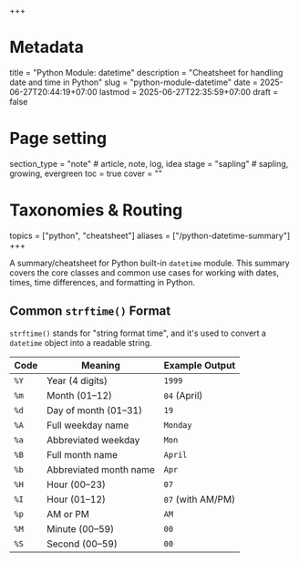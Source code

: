 +++
# Metadata
title = "Python Module: datetime"
description = "Cheatsheet for handling date and time in Python"
slug = "python-module-datetime"
date = 2025-06-27T20:44:19+07:00
lastmod = 2025-06-27T22:35:59+07:00
draft = false

# Page setting
section_type = "note" # article, note, log, idea
stage = "sapling" # sapling, growing, evergreen
toc = true
cover = ""

# Taxonomies & Routing
topics = ["python", "cheatsheet"]
aliases = ["/python-datetime-summary"]
+++

A summary/cheatsheet for Python built-in `datetime` module.
This summary covers the core classes and common use cases for working with dates, times, time differences, and formatting in Python.

## Common `strftime()` Format

`strftime()` stands for "string format time", and it's used to convert a `datetime` object into a readable string.

| Code | Meaning                | Example Output    |
| ---- | ---------------------- | ----------------- |
| `%Y` | Year (4 digits)        | `1999`            |
| `%m` | Month (01–12)          | `04` (April)      |
| `%d` | Day of month (01–31)   | `19`              |
| `%A` | Full weekday name      | `Monday`          |
| `%a` | Abbreviated weekday    | `Mon`             |
| `%B` | Full month name        | `April`           |
| `%b` | Abbreviated month name | `Apr`             |
| `%H` | Hour (00–23)           | `07`              |
| `%I` | Hour (01–12)           | `07` (with AM/PM) |
| `%p` | AM or PM               | `AM`              |
| `%M` | Minute (00–59)         | `00`              |
| `%S` | Second (00–59)         | `00`              |
